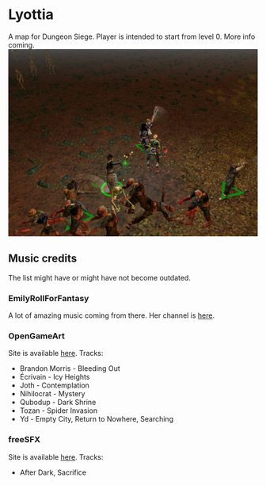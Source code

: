
# Lyottia

A map for Dungeon Siege. Player is intended to start from level 0. More info coming.
![enter image description here](ds_screenshot_1.jpg)

## Music credits

The list might have or might have not become outdated.

### EmilyRollForFantasy
A lot of amazing music coming from there. Her channel is  [here](https://www.youtube.com/channel/UCG46uU4jlxak8DvmcVqN2oQ).
### OpenGameArt
Site is available [here](https://opengameart.org/).
Tracks:

 - Brandon Morris - Bleeding Out
 - Écrivain - Icy Heights
 - Joth - Contemplation
 - Nihilocrat - Mystery
 - Qubodup - Dark Shrine
 - Tozan - Spider Invasion
 - Yd - Empty City, Return to Nowhere, Searching
### freeSFX
Site is available [here](http://www.freesfx.co.uk).
Tracks:
 - After Dark, Sacrifice

